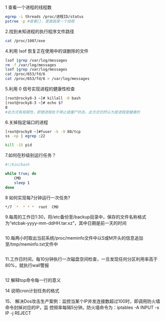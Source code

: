 1  查看一个进程的线程数

```bash
egrep -i threads /proc/进程ID/status
pstree -p #查看{}，里面就是一个线程

```

2.找到未知进程的执行程序文件路径

```bash
cat /proc/1007/exe

```


4.利用 lsof 恢复正在使用中的误删除的文件

```bash
lsof |grep /var/log/messages
rm -f /var/log/messages
lsof |grep /var/log/messages
cat /proc/653/fd/6
cat /proc/653/fd/6 > /var/log/messages

```

5.利用 0 信号实现进程的健康性检查

```bash
[root@rocky8-3 ~]# killall -0 bash
[root@rocky8-3 ~]# echo $?
0
#此方式有局限性，即使进程处于停止或僵尸状态，此方式仍然认为是进程是健康的
```

6.关掉指定端口的进程

```bash
[root@rocky8 ~]#fuser -k -9 80/tcp
ss -np | egrep :22

kill -15 pid
```


7.如何在秒级别运行任务？
```bash
#!/bin/bash

while true; do
    CMD
    sleep 1
done
```


8 如何实现每7分钟运行一次任务?
```bash
*/7  *  * * *  root  CMD
```


9.每周的工作日1:30，将/etc备份至/backup目录中，保存的文件名称格式为“etcbak-yyyy-mm-ddHH.tar.xz”，其中日期是前一天的时间
```bash
```

10.每两小时取出当前系统/proc/meminfo文件中以S或M开头的信息追加至/tmp/meminfo.txt文件中
```bash
```


11.工作日时间，每10分钟执行一次磁盘空间检查，一旦发现任何分区利用率高于80%，就执行wall警报
```bash
```


12 解释top命令每一行的意义

14 说明cron计划任务的格式

15、 解决Dos攻击生产案例：监控当某个IP并发连接数超过100时，即调用防火墙命令封掉对应的IP，监
控频率每隔5分钟。防火墙命令为：iptables -A INPUT -s IP -j REJECT
```bash

```
